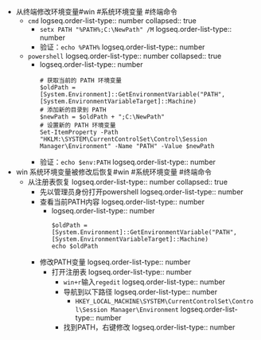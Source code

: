 - 从终端修改环境变量#win #系统环境变量 #终端命令
	- `cmd`
	  logseq.order-list-type:: number
	  collapsed:: true
		- `setx PATH "%PATH%;C:\NewPath" /M`
		  logseq.order-list-type:: number
		- 验证：`echo %PATH%`
		  logseq.order-list-type:: number
	- `powershell`
	  logseq.order-list-type:: number
	  collapsed:: true
		- logseq.order-list-type:: number
		  ```
		  # 获取当前的 PATH 环境变量
		  $oldPath = [System.Environment]::GetEnvironmentVariable("PATH", [System.EnvironmentVariableTarget]::Machine)
		  # 添加新的目录到 PATH
		  $newPath = $oldPath + ";C:\NewPath"
		  # 设置新的 PATH 环境变量
		  Set-ItemProperty -Path "HKLM:\SYSTEM\CurrentControlSet\Control\Session Manager\Environment" -Name "PATH" -Value $newPath
		  ```
		- 验证：`echo $env:PATH`
		  logseq.order-list-type:: number
- win 系统环境变量被修改后恢复#win #系统环境变量 #终端命令
	- 从注册表恢复
	  logseq.order-list-type:: number
	  collapsed:: true
		- 先以管理员身份打开powershell
		  logseq.order-list-type:: number
		- 查看当前PATH内容
		  logseq.order-list-type:: number
			- logseq.order-list-type:: number
			  ```
			  $oldPath = [System.Environment]::GetEnvironmentVariable("PATH", [System.EnvironmentVariableTarget]::Machine)
			  echo $oldPath
			  ```
		- 修改PATH变量
		  logseq.order-list-type:: number
			- 打开注册表
			  logseq.order-list-type:: number
				- `win+r`输入`regedit`
				  logseq.order-list-type:: number
				- 导航到以下路径
				  logseq.order-list-type:: number
					- `HKEY_LOCAL_MACHINE\SYSTEM\CurrentControlSet\Control\Session Manager\Environment`
					  logseq.order-list-type:: number
				- 找到PATH，右键修改
				  logseq.order-list-type:: number